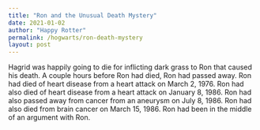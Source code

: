 ```yaml
---
title: "Ron and the Unusual Death Mystery"
date: 2021-01-02
author: "Happy Rotter"
permalink: /hogwarts/ron-death-mystery
layout: post
---
```


Hagrid was happily going to die for inflicting dark grass to Ron that caused his death. A couple hours before Ron had died, Ron had passed away. Ron had died of heart disease from a heart attack on March 2, 1976. Ron had also died of heart disease from a heart attack on January 8, 1986. Ron had also passed away from cancer from an aneurysm on July 8, 1986. Ron had also died from brain cancer on March 15, 1986. Ron had been in the middle of an argument with Ron.
